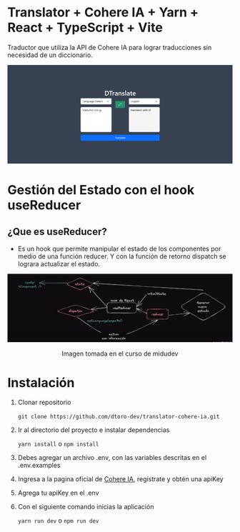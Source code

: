 # Translator + Cohere IA + Yarn + React + TypeScript + Vite

Traductor que utiliza la API de Cohere IA para lograr traducciones sin necesidad de un diccionario. 

![Texto alternativo](./src/assets/images/translate-cohere-ia.png)

# Gestión del Estado con el hook useReducer

## ¿Que es useReducer?

 - Es un hook que permite manipular el estado de los componentes por medio de una función reducer. Y con la función de retorno dispatch se lograra actualizar el estado.


![Texto alternativo](./src/assets/images/useReducer.png)
<p align="center">Imagen tomada en el curso de midudev</p>

# Instalación

1. Clonar repositorio

   ```git clone https://github.com/dtoro-dev/translator-cohere-ia.git```

2. Ir al directorio del proyecto e instalar dependencias

   ```yarn install```
   o
   ```npm install```

3. Debes agregar un archivo .env, con las variables descritas en el .env.examples

4. Ingresa a la pagina oficial de [Cohere IA](https://dashboard.cohere.com/welcome/login), regístrate y obtén una apiKey

5. Agrega tu apiKey en el .env

6. Con el siguiente comando inicias la aplicación

   ```yarn run dev``` o ```npm run dev```